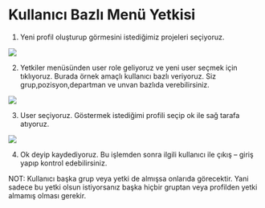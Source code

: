 # Kullanıcı Bazlı Menü Yetkisi

1)	Yeni profil oluşturup görmesini istediğimiz projeleri seçiyoruz.

![](https://docsbimser.blob.core.windows.net/imagecontainer/q1-77a55516-d9b8-4cfc-be7a-08246a55a66e.png)

2)	Yetkiler menüsünden user role geliyoruz ve yeni user seçmek için tıklıyoruz. Burada örnek amaçlı kullanıcı bazlı veriyoruz. Siz grup,pozisyon,departman ve unvan bazlıda verebilirsiniz.

![](https://docsbimser.blob.core.windows.net/imagecontainer/q2-a8e4a5da-e019-4458-983a-e03e3fcfb327.png)

3)	User seçiyoruz. Göstermek istediğimi profili seçip ok ile sağ tarafa atıyoruz. 

![](https://docsbimser.blob.core.windows.net/imagecontainer/q3-2039584f-be61-426f-8da5-54038b679f5b.png)

4)	Ok deyip kaydediyoruz. Bu işlemden sonra ilgili kullanıcı ile çıkış – giriş yapıp kontrol edebilirsiniz. 

NOT: Kullanıcı başka grup veya yetki de almışsa onlarıda görecektir. Yani sadece bu yetki olsun istiyorsanız başka hiçbir gruptan veya profilden yetki almamış olması gerekir.


